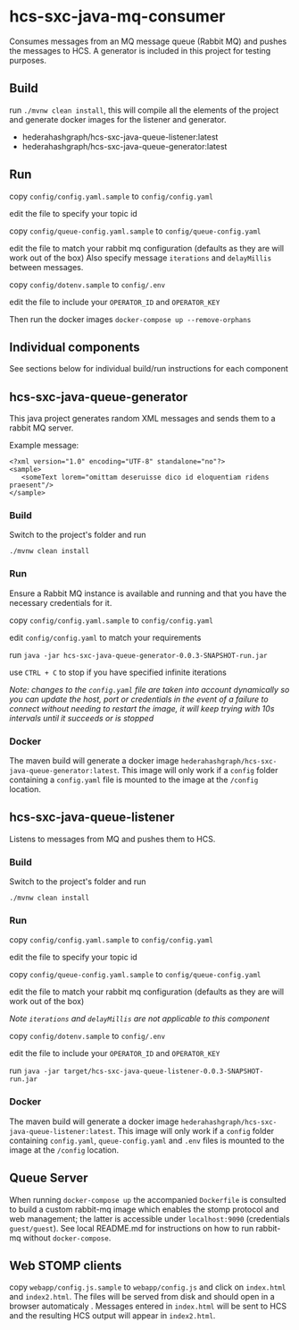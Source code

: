 # hcs-sxc-java-mq-consumer

Consumes messages from an MQ message queue (Rabbit MQ) and pushes the messages to HCS.
A generator is included in this project for testing purposes.

## Build

run `./mvnw clean install`, this will compile all the elements of the project and generate docker images for the listener and generator.

- hederahashgraph/hcs-sxc-java-queue-listener:latest
- hederahashgraph/hcs-sxc-java-queue-generator:latest

## Run

copy `config/config.yaml.sample` to `config/config.yaml`

edit the file to specify your topic id

copy `config/queue-config.yaml.sample` to `config/queue-config.yaml`

edit the file to match your rabbit mq configuration (defaults as they are will work out of the box)
Also specify message `iterations` and `delayMillis` between messages.

copy `config/dotenv.sample` to `config/.env`

edit the file to include your `OPERATOR_ID` and `OPERATOR_KEY`

Then run the docker images `docker-compose up --remove-orphans`

## Individual components

See sections below for individual build/run instructions for each component

## hcs-sxc-java-queue-generator

This java project generates random XML messages and sends them to a rabbit MQ server.

Example message: 
```
<?xml version="1.0" encoding="UTF-8" standalone="no"?>
<sample>
   <someText lorem="omittam deseruisse dico id eloquentiam ridens praesent"/>
</sample>
```

### Build

Switch to the project's folder and run

`./mvnw clean install`

### Run

Ensure a Rabbit MQ instance is available and running and that you have the necessary credentials for it.

copy `config/config.yaml.sample` to `config/config.yaml`

edit `config/config.yaml` to match your requirements

run `java -jar hcs-sxc-java-queue-generator-0.0.3-SNAPSHOT-run.jar`

use `CTRL + C` to stop if you have specified infinite iterations

*Note: changes to the `config.yaml` file are taken into account dynamically so you can update the host, port or credentials in the event of a failure to connect without needing to restart the image, it will keep trying with 10s intervals until it succeeds or is stopped*

### Docker

The maven build will generate a docker image `hederahashgraph/hcs-sxc-java-queue-generator:latest`.
This image will only work if a `config` folder containing a `config.yaml` file is mounted to the image at the `/config` location.
 
## hcs-sxc-java-queue-listener

Listens to messages from MQ and pushes them to HCS.

### Build

Switch to the project's folder and run

`./mvnw clean install`

### Run

copy `config/config.yaml.sample` to `config/config.yaml`

edit the file to specify your topic id

copy `config/queue-config.yaml.sample` to `config/queue-config.yaml`

edit the file to match your rabbit mq configuration (defaults as they are will work out of the box)

*Note `iterations` and `delayMillis` are not applicable to this component*

copy `config/dotenv.sample` to `config/.env`

edit the file to include your `OPERATOR_ID` and `OPERATOR_KEY`

run `java -jar target/hcs-sxc-java-queue-listener-0.0.3-SNAPSHOT-run.jar`

### Docker

The maven build will generate a docker image `hederahashgraph/hcs-sxc-java-queue-listener:latest`.
This image will only work if a `config` folder containing `config.yaml`, `queue-config.yaml` and `.env` files is mounted to the image at the `/config` location. 

## Queue Server

When running `docker-compose up` the accompanied `Dockerfile` is consulted to build a custom rabbit-mq image which enables the stomp protocol and web management; the latter is accessible under `localhost:9090` (credentials `guest/guest`). 
See local README.md for instructions on how to run rabbit-mq without `docker-compose`.

## Web STOMP clients
copy `webapp/config.js.sample` to `webapp/config.js` and click on `index.html` and `index2.html`. The files will be served from disk and should open in a browser automaticaly . Messages entered in `index.html` will be sent to HCS and the resulting HCS output will appear in `index2.html`.
